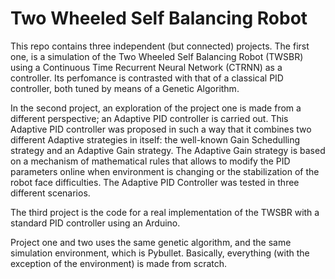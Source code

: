 # Two Wheeled Self Balancing Robot
This repo contains three independent (but connected) projects. The first one, is a simulation of the Two Wheeled Self Balancing Robot (TWSBR) using a Continuous Time Recurrent Neural Network (CTRNN) as a controller. Its perfomance is contrasted with that of a classical PID controller, both tuned by means of a Genetic Algorithm.

In the second project, an exploration of the project one is made from a different perspective; an Adaptive PID controller is carried out. This Adaptive PID controller was proposed in such a way that it combines two different Adaptive strategies in itself: the well-known Gain Schedulling strategy and an Adaptive Gain strategy. The Adaptive Gain strategy is based on a mechanism of mathematical rules that allows to modify the PID parameters online when environment is changing or the stabilization of the robot face difficulties. The Adaptive PID Controller was tested in three different scenarios.

The third project is the code for a real implementation of the TWSBR with a standard PID controller using an Arduino.

Project one and two uses the same genetic algorithm, and the same simulation environment, which is Pybullet. Basically, everything (with the exception of the environment) is made from scratch.
